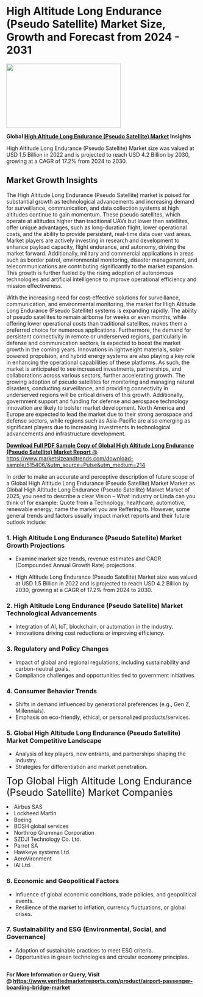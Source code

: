 <H1>High Altitude Long Endurance (Pseudo Satellite) Market Size, Growth and Forecast from 2024 - 2031</H1><img class="aligncenter size-medium wp-image-584254" src="https://thirdeyenews.in/wp-content/uploads/2024/09/Global-Market-Research-300x168.jpeg" alt="" width="300" height="168" /><p><strong>Global&nbsp;<a href="https://www.marketsizeandtrends.com/download-sample/515406/&amp;utm_source=Pulse&amp;utm_medium=214">High Altitude Long Endurance (Pseudo Satellite) Market</a> Insights</strong></p><p>High Altitude Long Endurance (Pseudo Satellite) Market size was valued at USD 1.5 Billion in 2022 and is projected to reach USD 4.2 Billion by 2030, growing at a CAGR of 17.2% from 2024 to 2030.</p><p><h2>Market Growth Insights</h2> <p>The High Altitude Long Endurance (Pseudo Satellite) market is poised for substantial growth as technological advancements and increasing demand for surveillance, communication, and data collection systems at high altitudes continue to gain momentum. These pseudo satellites, which operate at altitudes higher than traditional UAVs but lower than satellites, offer unique advantages, such as long-duration flight, lower operational costs, and the ability to provide persistent, real-time data over vast areas. Market players are actively investing in research and development to enhance payload capacity, flight endurance, and autonomy, driving the market forward. Additionally, military and commercial applications in areas such as border patrol, environmental monitoring, disaster management, and telecommunications are contributing significantly to the market expansion. This growth is further fueled by the rising adoption of autonomous technologies and artificial intelligence to improve operational efficiency and mission effectiveness.</p> <p><a href="#"></a></p> <p>With the increasing need for cost-effective solutions for surveillance, communication, and environmental monitoring, the market for High Altitude Long Endurance (Pseudo Satellite) systems is expanding rapidly. The ability of pseudo satellites to remain airborne for weeks or even months, while offering lower operational costs than traditional satellites, makes them a preferred choice for numerous applications. Furthermore, the demand for persistent connectivity in remote or underserved regions, particularly in defense and communication sectors, is expected to boost the market growth in the coming years. Innovations in lightweight materials, solar-powered propulsion, and hybrid energy systems are also playing a key role in enhancing the operational capabilities of these platforms. As such, the market is anticipated to see increased investments, partnerships, and collaborations across various sectors, further accelerating growth. The growing adoption of pseudo satellites for monitoring and managing natural disasters, conducting surveillance, and providing connectivity in underserved regions will be critical drivers of this growth. Additionally, government support and funding for defense and aerospace technology innovation are likely to bolster market development. North America and Europe are expected to lead the market due to their strong aerospace and defense sectors, while regions such as Asia-Pacific are also emerging as significant players due to increasing investments in technological advancements and infrastructure development.</p> <p><a href="#"></p><p><span class=""><strong>Download Full PDF Sample Copy of Global High Altitude Long Endurance (Pseudo Satellite) Market Report</strong> @ <a href="https://www.marketsizeandtrends.com/download-sample/515406/&amp;utm_source=Pulse&amp;utm_medium=214" target="_blank">https://www.marketsizeandtrends.com/download-sample/515406/&amp;utm_source=Pulse&amp;utm_medium=214</a></span></p><p>In order to make an accurate and perceptive description of future scope of a Global&nbsp;High Altitude Long Endurance (Pseudo Satellite) Market Market as Global&nbsp;High Altitude Long Endurance (Pseudo Satellite) Market Market of 2025, you need to describe a clear Vision &ndash; What Industry or Linda can you think of for example: Quote from a Technology, healthcare, automotive, renewable energy, name the market you are Reffering to. However, some general trends and factors usually impact market reports and their future outlook include:</p><h3>1.&nbsp;<strong>High Altitude Long Endurance (Pseudo Satellite) Market Growth Projections</strong></h3><ul><li>Examine market size trends, revenue estimates and CAGR (Compounded Annual Growth Rate) projections.</li><li><p>High Altitude Long Endurance (Pseudo Satellite) Market size was valued at USD 1.5 Billion in 2022 and is projected to reach USD 4.2 Billion by 2030, growing at a CAGR of 17.2% from 2024 to 2030.</p></li></ul><h3>2.&nbsp;<strong>High Altitude Long Endurance (Pseudo Satellite) Market Technological Advancements</strong></h3><ul><li>Integration of AI, IoT, blockchain, or automation in the industry.</li><li>Innovations driving cost reductions or improving efficiency.</li></ul><h3>3.&nbsp;<strong>Regulatory and Policy Changes</strong></h3><ul><li>Impact of global and regional regulations, including sustainability and carbon-neutral goals.</li><li>Compliance challenges and opportunities tied to government initiatives.</li></ul><h3>4.&nbsp;<strong>Consumer Behavior Trends</strong></h3><ul><li>Shifts in demand influenced by generational preferences (e.g., Gen Z, Millennials).</li><li>Emphasis on eco-friendly, ethical, or personalized products/services.</li></ul><h3>5.&nbsp;<strong>Global High Altitude Long Endurance (Pseudo Satellite) Market Competitive Landscape</strong></h3><ul><li>Analysis of key players, new entrants, and partnerships shaping the industry.</li><li>Strategies for differentiation and market penetration.</li></ul><p data-pm-slice="1 1 []"><span style="color: inherit; font-family: inherit; font-size: 25px;">Top Global High Altitude Long Endurance (Pseudo Satellite) Market Companies</span></p><div class="" data-test-id=""><p><li>Airbus SAS</li><li> Lockheed Martin</li><li> Boeing</li><li> BOSH global services</li><li> Northrop Grumman Corporation</li><li> SZDJI Technology Co. Ltd.</li><li> Parrot SA</li><li> Hawkeye systems Ltd.</li><li> AeroVironment</li><li> IAI Ltd.</li></p></div><h3>6.&nbsp;<strong>Economic and Geopolitical Factors</strong></h3><ul><li>Influence of global economic conditions, trade policies, and geopolitical events.</li><li>Resilience of the market to inflation, currency fluctuations, or global crises.</li></ul><h3>7.&nbsp;<strong>Sustainability and ESG (Environmental, Social, and Governance)</strong></h3><ul><li>Adoption of sustainable practices to meet ESG criteria.</li><li>Opportunities in green technologies and circular economy principles.</li></ul><h2><strong style="font-size: 14px;">For More Information or Query, Visit @&nbsp;</strong><a style="background-color: #ffffff; font-size: 14px;" href="https://www.marketsizeandtrends.com/report/high-altitude-long-endurance-pseudo-satellite-market/" target="_blank">https://www.verifiedmarketreports.com/product/airport-passenger-boarding-bridge-market</a></h2>
